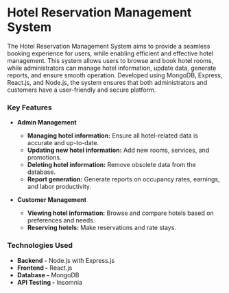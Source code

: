 # Hotel Reservation Management System

The Hotel Reservation Management System aims to provide a seamless booking experience for users, while enabling efficient and effective hotel management. This system allows users to browse and book hotel rooms, while administrators can manage hotel information, update data, generate reports, and ensure smooth operation. Developed using MongoDB, Express, React.js, and Node.js, the system ensures that both administrators and customers have a user-friendly and secure platform.

### Key Features
- **Admin Management**
  - **Managing hotel information:** Ensure all hotel-related data is accurate and up-to-date.
  - **Updating new hotel information:** Add new rooms, services, and promotions.
  - **Deleting hotel information:** Remove obsolete data from the database.
  - **Report generation:** Generate reports on occupancy rates, earnings, and labor productivity.

- **Customer Management**
  - **Viewing hotel information:** Browse and compare hotels based on preferences and needs.
  - **Reserving hotels:** Make reservations and rate stays.

### Technologies Used
- **Backend -** Node.js with Express.js
- **Frontend -** React.js
- **Database -** MongoDB
- **API Testing -** Insomnia
